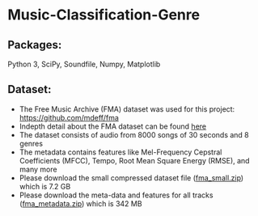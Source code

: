 # Music-Classification-Genre


## Packages:
Python 3, SciPy, Soundfile, Numpy, Matplotlib


## Dataset:
* The Free Music Archive (FMA) dataset was used for this project: https://github.com/mdeff/fma
* Indepth detail about the FMA dataset can be found [here](https://arxiv.org/pdf/1612.01840.pdf)
* The dataset consists of audio from 8000 songs of 30 seconds and 8 genres
* The metadata contains features like Mel-Frequency Cepstral Coefficients (MFCC), Tempo, Root Mean Square Energy (RMSE), and many more
* Please download the small compressed dataset file ([fma_small.zip](https://os.unil.cloud.switch.ch/fma/fma_small.zip)) which is 7.2 GB
* Please download the meta-data and features for all tracks ([fma_metadata.zip](https://os.unil.cloud.switch.ch/fma/fma_metadata.zip)) which is 342 MB


